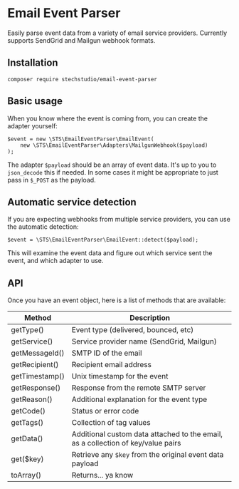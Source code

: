 # Email Event Parser

Easily parse event data from a variety of email service providers. Currently supports SendGrid and Mailgun webhook formats.

## Installation

```
composer require stechstudio/email-event-parser
```

## Basic usage

When you know where the event is coming from, you can create the adapter yourself:

```
$event = new \STS\EmailEventParser\EmailEvent(
    new \STS\EmailEventParser\Adapters\MailgunWebhook($payload)
);
```

The adapter `$payload` should be an array of event data. It's up to you to `json_decode` this if needed. In some cases it might be appropriate to just pass in `$_POST` as the payload.

## Automatic service detection

If you are expecting webhooks from multiple service providers, you can use the automatic detection:

```
$event = \STS\EmailEventParser\EmailEvent::detect($payload);
```

This will examine the event data and figure out which service sent the event, and which adapter to use.

## API

Once you have an event object, here is a list of methods that are available:

| **Method** | **Description** |
| ---------- | --------------- |
| getType() | Event type (delivered, bounced, etc) |
| getService() | Service provider name (SendGrid, Mailgun) |
| getMessageId() | SMTP ID of the email |
| getRecipient() | Recipient email address |
| getTimestamp() | Unix timestamp for the event |
| getResponse() | Response from the remote SMTP server |
| getReason() | Additional explanation for the event type |
| getCode() | Status or error code |
| getTags() | Collection of tag values |
| getData() | Additional custom data attached to the email, as a collection of key/value pairs |
| get($key) | Retrieve any `$key` from the original event data payload |
| toArray() | Returns... ya know |
